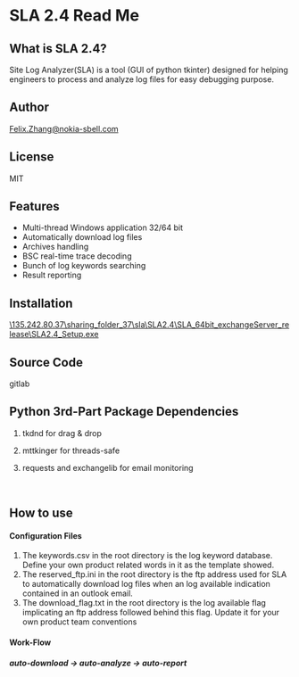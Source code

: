 # SLA 2.4 Read Me



## What is SLA 2.4?

Site Log Analyzer(SLA) is a tool (GUI of python tkinter) designed for helping engineers to process and analyze  log files for easy debugging purpose. 

## Author

Felix.Zhang@nokia-sbell.com

## License

MIT

## Features

* Multi-thread Windows application 32/64 bit
* Automatically download log files
* Archives handling
* BSC real-time trace decoding
* Bunch of log keywords searching
* Result reporting

## Installation

[\\135.242.80.37\sharing_folder_37\sla\SLA2.4\SLA_64bit_exchangeServer_release\SLA2.4_Setup.exe](file:///\\135.242.80.37\sharing_folder_37\sla\SLA2.4\SLA_64bit_exchangeServer_release\SLA2.4_Setup.exe)

## Source Code

gitlab

##  Python 3rd-Part Package Dependencies

1. tkdnd for drag & drop 

2. mttkinger for threads-safe

3. requests and exchangelib for email monitoring

   ​

## How to use

#### Configuration Files

1. The keywords.csv in the root directory is the log keyword database. Define your own product related words in it as the template showed.
2. The reserved_ftp.ini in the root directory is the ftp address used for SLA to automatically download log files when an log available indication contained in an outlook email.
3. The download_flag.txt in the root directory is the log available flag implicating an ftp address followed behind this flag. Update it for your own product team conventions 

#### Work-Flow

##### auto-download -> auto-analyze -> auto-report













